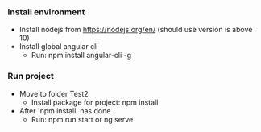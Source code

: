### Install environment
- Install nodejs from https://nodejs.org/en/ (should use version is above 10)
- Install global angular cli
	+ Run: npm install angular-cli -g

### Run project
- Move to folder Test2
	+ Install package for project: npm install
- After 'npm install' has done
	+ Run: npm run start or ng serve